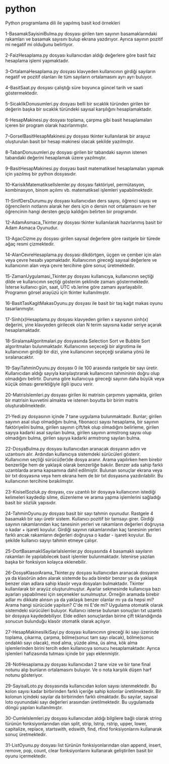 # python
Python programlama dili ile yapılmış basit kod örnekleri<br><br>
1-BasamakSayisiniBulma.py dosyası girilen tam sayının basamaklarındaki rakamları ve basamak sayısını bulup ekrana yazdırıyor. Ayrıca sayının pozitif mi negatif mi olduğunu belirtiyor.<br><br>
2-FaizHesaplama.py dosyası kullanıcıdan aldığı değerlere göre basit faiz hesaplama işlemi yapmaktadır.<br><br>
3-OrtalamaHesaplama.py dosyası klavyeden kullanıcının girdiği sayıların negatif ve pozitif olanları ile tüm sayıların ortalamasını ayrı ayrı buluyor.<br><br>
4-BasitSaat.py dosyası çalıştığı süre boyunca güncel tarih ve saati göstermektedir.<br><br>
5-SicaklikDonusumleri.py dosyası belli bir sıcaklık türünden girilen bir değerin başka bir sıcaklık türündeki sayısal karşılığını hesaplamaktadır.<br><br>
6-HesapMakinesi.py dosyası toplama, çarpma gibi basit hesaplamaları içeren bir program olarak hazırlanmıştır.<br><br>
7-GorselBasitHesapMakinesi.py dosyası tkinter kullanılarak bir arayuz oluşturulan basit bir hesap makinesi olacak şekilde yazılmıştır.<br><br>
8-TabanDonusumleri.py dosyası girilen bir tabandaki sayının istenen tabandaki değerini hesaplamak üzere yazılmıştır.<br><br>
9-BasitHesapMakinesi.py dosyası basit matematiksel hesaplamaları yapmak için yazılmış bir python dosyasıdır.<br><br>
10-KarisikMatematikselIslemler.py dosyası faktöriyel, permütasyon, kombinasyon, binom açılımı vb. matematiksel işlemleri yapabilmektedir.<br><br>
11-SinifDersDurumu.py dosyası kullanıcıdan ders sayısı, öğrenci sayısı ve öğrencilerin notlarını alarak her ders için o dersin not ortalamasını ve her öğrencinin hangi dersten geçip kaldığını belirten bir programdır.<br><br>
12-AdamAsmaca_Tkinter.py dosyası tkinter kullanılarak hazırlanmış basit bir Adam Asmaca Oyunudur.<br><br>
13-AgacCizme.py dosyası girilen sayısal değerlere göre rastgele bir türede ağaç resmi çizmektedir.<br><br>
14-AlanCevreHesaplama.py dosyası dikdörtgen, üçgen ve çember için alan veya çevre hesabı yapmaktadır. Kullanıcının gireceği sayısal değerlere ve kullanıcının alan veya çevre tercihine göre sonuç üretmektedir.<br><br>
15-ZamanUygulamasi_Tkinter.py dosyası kullanıcıya, kullanıcının seçtiği dilde ve kullanıcının seçtiği gösterim şeklinde zamanı göstermektedir. İsterse kullanıcı gün, saat, UTC vb.lerine göre zamanı ayarlayabilir. Programın görsel arayüzü için tkinter kullanılmıştır.<br><br>
16-BasitTasKagitMakasOyunu.py dosyası ile basit bir taş kağıt makas oyunu tasarlanmıştır.<br><br>
17-Sinh(x)Hesaplama.py dosyası klavyeden girilen x sayısının sinh(x) değerini, yine klavyeden girilecek olan N terim sayısına
kadar seriye açarak hesaplamaktadır.<br><br>
18-SiralamaAlgoritmalari.py dosyasında Selection Sort ve Bubble Sort algoritmaları bulunmaktadır. Kullanıcının seçeceği bir algrotima ile kullanıcının girdiği bir dizi, yine kullanıcının seçeçeği sıralama yönü ile sıralanacaktır.<br><br>
19-SayiTahminOyunu.py dosyası 0 ile 100 arasında rastgele bir sayı üretir. Kullanıcıdan aldığı sayıyla karşılaştırarak kullanıcının tahmininin doğru olup olmadığını belirtir. Duruma göre kullanıcıya gireceği sayının daha büyük veya küçük olması gererktiğiyle ilgili ipucu verir.<br><br>
20-MatrisIslemleri.py dosyası girilen iki matrisin çarpımını yapmakta, girilen bir matrisin kuvvetini almakta ve istenen boyutta bir birim matris oluşturabilmektedir.<br><br>
21-Yedi.py dosyasının içinde 7 tane uygulama bulunmaktadır. Bunlar; girilen sayının asal olup olmadığını bulma, fibonacci sayısı hesaplama, bir sayının faktöriyelini bulma, girilen sayının çift/tek olup olmadığını belirleme, girilen sayıya kadarki asal sayıları bulma, girilen sayının armstrong sayısı olup olmadığını bulma, girilen sayıya kadarki armstrong sayıları bulma.<br><br>
22-DosyaBulma.py dosyası kullanıcıdan aranacak dosyanın adını ve uzantısını alır. Ardından kullanıcıya sistemdeki sürücüleri gösterir. Kullanıcının seçtiği sürücü(ler)de dosya aranır. Arama yapılırken hem birebir benzerliğe hem de yaklaşık olarak benzerliğe bakılır. Benzer ada sahip farklı uzantılarda arama kapsamına dahil edilmiştir. Bulunan sonuçlar ekrana veya bir txt dosyasına veya hem ekrana hem de bir txt dosyasına yazdırılabilir. Bu kullanıcının tercihine bırakılmıştır.<br><br>
23-KisiselSozluk.py dosyası, csv uzantılı bir dosyaya kullanıcının istediği kelimeleri kaydedip silme, düzenleme ve arama yapma işlemlerini sağladığı basit bir sözlük yapısıdır.<br><br>
24-TahminOyunu.py dosyası basit bir sayı tahmin oyunudur. Rastgele 4 basamaklı bir sayı üretir sistem. Kullanıcı pozitif bir tamsayı girer. Girdiği sayının rakamlarından kaç tanesinin yerleri ve rakamların değerleri doğruysa o kadar + işareti koyulur. Girdiği sayının rakamlarından kaç tanesinin yerleri farklı ancak rakamların değerleri doğruysa o kadar - işareti koyulur. Bu şekilde kullanıcı sayıyı tahmin etmeye çalışır.<br><br>
25-DortBasamakliSayılarlaIslemler.py dosyasında 4 basamaklı sayıların rakamları ile yapılabilecek basit işlemler bulunmaktadır. İstenirse yazılan başka bir fonksiyon kolayca eklenebilir.<br><br>
26-DosyaKlasorArama_Tkinter.py dosyası kullanıcıdan aranacak dosyanın ya da klasörün adını alarak sistemde bu ada birebir benzer ya da yaklaşık benzer olan adlara sahip klasör veya dosyaları bulmaktadır. Tkinter kullanılarak bir arayüz oluşturulmuştur. Ayarlar sekmesinde kullanıcıya bazı ayarları yapabilmesi için seçenekler sunulmuştur. Örneğin aramada birebir adlar mı dikkate alınsın ya da yaklaşık benzer olanlar mı ya da hepsi mi? Arama hangi sürücüde yapılsın? C'de mi E'de mi? Uygulama otomatik olarak sistemdeki sürücüleri buluyor. Kullanıcı isterse bulunan sonuçları txt uzantılı bir dosyaya kaydedebiliyor. Elde edilen sonuçlardan birine çift tıklandığında sonucun bulunduğu klasör otomatik olarak açılıyor.<br><br>
27-HesapMakinesiIkiSayi.py dosyası kullanıcının gireceği iki sayı üzerinde toplama, çıkarma, çarpma, bölme(sonuc tam sayı olacak), bölme(sonuc ondalıklı sayı olacak), mod alma, yüzde alma, üs alma, kök alma işlemlerinden birini tercih eden kullanıcıya sonucu hesaplamaktadır. Ayrıca işlemleri hafızasında tutması içinde bir yapı eklenmiştir.<br><br>
28-NotHesaplama.py dosyası kullanıcıdan 2 tane vize ve bir tane final notunu alıp bunların ortalamasını buluyor. Ve o nota karşılık düşen harf notunu gösteriyor.<br><br>
29-SayisalLoto.py dosyasında kullanıcıdan kolon sayısı istenmektedir. Bu kolon sayısı kadar birbirinden farklı içeriğe sahip kolonlar üretilmektedir. Bir kolonun içindeki sayılar da birbirinden farklı olmaktadır. Bu sayılar, sayısal loto oyunundaki sayı değerleri arasından üretilmektedir. Bu uygulamada döngü yapıları kullanılmıştır.<br><br>
30-CumleIslemleri.py dosyası kullanıcıdan aldığı bilgilere bağlı olarak string türünün fonksiyonlarından olan split, strip, lstrip, rstrip, upper, lower, capitalize, replace, startswith, edswith, find, rfind fonksiyonlarını kullanarak sonuç üretmektedir.<br><br>
31-ListOyunu.py dosyası list türünün fonksiyonlarından olan append, insert, remove, pop, count, clear fonksiyonlarını kullanarak geliştirilen basit bir oyunu içermektedir.<br><br>

